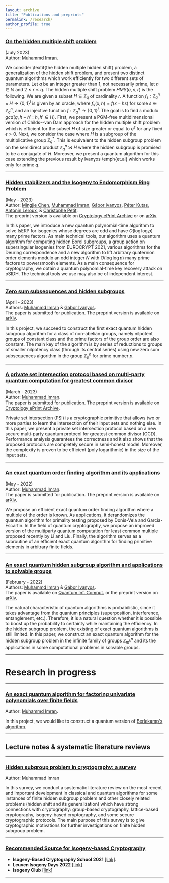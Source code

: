 ```yaml
---
layout: archive
title: "Publications and preprints"
permalink: /research/
author_profile: true
---
```



### <u>On the hidden multiple shift problem</u>
(July 2023) <br>Author: [Muhammd Imran](https://muh-imran.github.io).

We consider \textit{the hidden multiple hidden shift} problem, a generalization of the hidden shift problem, and present two distinct quantum algorithms which work efficiently for two different sets of parameters. Let $q$ be an integer greater than $1$, not necessarily prime, let $n\in \mathbb{N}$ and $2\leq r\leq q$. The hidden multiple shift problem $HMS(q,n,r)$ is the following. We are given a subset $H\subseteq \mathbb{Z}_q$ of cardinality $r$. A function $f_s:\mathbb{Z}_q^n\times H\rightarrow \{0,1\}^l$ is given by an oracle, where $f_s(x,h)=f(x-hs)$ for some $s\in \mathbb{Z}_q^n$, and an injective function $f:\mathbb{Z}_q^n \rightarrow \{0,1\}^l$. The goal is to find $s$ modulo $gcd(q,h-h':h,h'\in H)$. First, we present a PGM-free multidimensional version of Childs--van Dam approach for the hidden multiple shift problem which is efficient for the subset $H$ of size greater or equal to $q^{\epsilon}$ for any fixed $\epsilon>0$. Next, we consider the case where $H$ is a subgroup of the multiplicative group $\mathbb{Z}_q^*$. This is equivalent to the hidden subgroup problem on the semidirect product $\mathbb{Z}_q^n\rtimes H$ where the hidden subgroup is promised to be a conjugate of $H$. Moreover, we present a quantum algorithm for this case extending the previous result by Ivanyos \emph{et.al} which works only for prime $q$.


---
### <u>Hidden stabilizers and the Isogeny to Endomorphism Ring Problem</u>
(May - 2023) <br>Author: [Mingjie Chen](https://www.birmingham.ac.uk/staff/profiles/computer-science/research-fellow/chen-mingjie.aspx), [Muhammad Imran](https://muh-imran.github.io), [Gábor Ivanyos](http://old.sztaki.hu/~ivanyos/), [Péter Kutas](https://sites.google.com/view/peterkutas89/main-page?authuser=0), [Antonin Leroux](https://tonioecto.github.io/antoninleroux/), & [Christophe Petit](https://christophe.petit.web.ulb.be/index.html). <br>The preprint version is available on [Cryptology ePrint Archive](https://eprint.iacr.org/2023/779) or on [arXiv](https://arxiv.org/abs/2305.19897).

In this paper, we introduce a new quantum polynomial-time algorithm to solve IsERP for isogenies whose degrees are odd and have $O(\log\log p)$ many prime factors. As main technical tools, our algorithm uses a quantum algorithm for computing hidden Borel subgroups, a group action on supersingular isogenies from EUROCRYPT 2021, various algorithms for the Deuring correspondence and a new algorithm to lift arbitrary quaternion order elements modulo an odd integer $N$ with $O(\log\log p)$ many prime factors to powersmooth elements. As a main consequence for cryptography, we obtain a quantum polynomial-time key recovery attack on pSIDH. The technical tools we use may also be of independent interest.

---
### <u>Zero sum subsequences and hidden subgroups</u>
(April - 2023) <br>Authors: [Muhammd Imran](https://muh-imran.github.io) & [Gábor Ivanyos](http://old.sztaki.hu/~ivanyos/). <br>The paper is submitted for publication. The preprint version is available on [arXiv](https://arxiv.org/abs/2304.08376).
  
In this project, we succeed to construct the first exact quantum hidden subgroup algorithm for a class of non-abelian groups, namely nilpotent groups of constant class and the prime factors of the group order are also constant. The main key of the algorithm is by series of reductions to groups of smaller nilpotency class (through its central series) using new zero sum subsequences algorithm in the group $\mathbb{Z}_p^n$ for prime number $p$. 

---

### <u>A private set intersection protocol based on multi-party quantum computation for greatest common divisor</u>
(March - 2023) <br>Author: [Muhammad Imran](https://muh-imran.github.io). <br>The paper is submitted for publication. The preprint version is available on [Cryptology ePrint Archive](https://eprint.iacr.org/2023/476).

Private set intersection (PSI) is a cryptographic primitive that allows two or more parties to learn the intersection of their input sets and nothing else. In this paper, we present a private set intersection protocol based on a new secure multi-party quantum protocol for greatest common divisor (GCD). Performance analysis guarantees the correctness and it also shows that the proposed protocols are completely secure in semi-honest model. Moreover, the complexity is proven to be efficient (poly logarithmic) in the size of the input sets.


---
### <u>An exact quantum order finding algorithm and its applications</u>
(May - 2022) <br>Author: [Muhammad Imran](https://muh-imran.github.io). <br>The paper is submitted for publication. The preprint version is available on [arXiv](https://arxiv.org/abs/2205.04240).

We propose an efficient exact quantum order finding algorithm where a multiple of the order is known. As applications, it derandomizes the quantum algorithm for primality testing proposed by Donis-Vela and Garcia-Escartin. In the field of quantum cryptography, we propose an improved version of the multiparty quantum computation for least common multiple proposed recently by Li and Liu. Finally, the algorithm serves as a subroutine of an efficient exact quantum algorithm for finding primitive elements in arbitrary finite fields.

---

### <u>An exact quantum hidden subgroup algorithm and applications to solvable groups</u>
(February - 2022) <br>Authors: [Muhammd Imran](https://muh-imran.github.io) & [Gábor Ivanyos](http://old.sztaki.hu/~ivanyos/). <br>The paper is available on [Quantum Inf. Comput.](https://doi.org/10.26421/QIC22.9-10-4) or the preprint version on [arXiv](https://arxiv.org/abs/2202.04047).

The natural characteristic of quantum algorithms is probabilistic, since it takes advantage from the quantum principles (superposition, interference, entanglement, etc.). Therefore, it is a natural question whether it is possible to boost up the probability to certainty while maintaining the efficiency. In the hidden subgroup problem, the existing of exact quantum algorithms is still limited. In this paper, we construct an exact quantum algorithm for the hidden subgroup problem in the infinite family of groups $\mathbb{Z}_{m^k}^n$ and its the applications in some computational problems in solvable groups.

---

# Research in progress


---
### <u>An exact quantum algorithm for factoring univariate polynomials over finite fields</u>
Author: [Muhammd Imran](https://muh-imran.github.io).

In this project, we would like to construct a quantum version of [Berlekamp's algorithm](https://en.wikipedia.org/wiki/Berlekamp%27s_algorithm).

---
## Lecture notes & systematic literature reviews

---
### <u>Hidden subgroup problem in cryptography: a survey</u>
Author: Muhammad Imran

In this survey, we conduct a systematic literature review on the most recent and important development in classical and quantum algorithms for some instances of finite hidden subgroup problem and other closely related problems (hidden shift and its generalization) which have strong connections with cryptography: group-based cryptography, lattice-based cryptography, isogeny-based cryptography, and some secure cryptographic protocols. The main purpose of this survey is to give cryptographic motivations for further investigations on finite hidden subgroup problem.

---
### <u>Recommended Source for Isogeny-based Cryptography</u>
* <b>Isogeny-Based Cryptography School 2021</b> [[link]](https://isogenyschool2020.co.uk/).
* <b>Leuven Isogeny Days 2022</b> [[link]](https://www.esat.kuleuven.be/cosic/projects/isocrypt/workshops/)
* <b>Isogeny Club</b> [[link]](https://isogeny.club)
 
---
